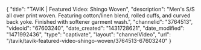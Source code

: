{
    "title": "TAVIK | Featured Video: Shingo Woven",
    "description": "Men's S\/S all over print woven. Featuring cotton\/linen blend, rolled cuffs, and curved back yoke. Finished with softener garment wash.",
    "channelid": "3764513",
    "videoid": "67603240",
    "date_created": "1431728621",
    "date_modified": "1471992436",
    "type": "captivate",
    "layout": "channelVideo",
    "url": "\/tavik\/tavik-featured-video-shingo-woven\/3764513-67603240"
}